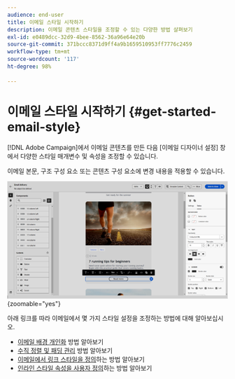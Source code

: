 ```yaml
---
audience: end-user
title: 이메일 스타일 시작하기
description: 이메일 콘텐츠 스타일을 조정할 수 있는 다양한 방법 살펴보기
exl-id: e0489dcc-32d9-4bee-8562-36a96e64e20b
source-git-commit: 371bccc8371d9ff4a9b1659510953ff7776c2459
workflow-type: tm+mt
source-wordcount: '117'
ht-degree: 98%

---
```


# 이메일 스타일 시작하기 {#get-started-email-style}

[!DNL Adobe Campaign]에서 이메일 콘텐츠를 만든 다음 [이메일 디자이너 설정] 창에서 다양한 스타일 매개변수 및 속성을 조정할 수 있습니다.

이메일 본문, 구조 구성 요소 또는 콘텐츠 구성 요소에 변경 내용을 적용할 수 있습니다.

![](assets/email_designer_content_components_settings.png){zoomable=&quot;yes&quot;}

아래 링크를 따라 이메일에서 몇 가지 스타일 설정을 조정하는 방법에 대해 알아보십시오.

* [이메일 배경 개인화](backgrounds.md) 방법 알아보기
* [수직 정렬 및 패딩 관리](alignment-and-padding.md) 방법 알아보기
* [이메일에서 링크 스타일을 정의](styling-links.md)하는 방법 알아보기
* [인라인 스타일 속성을 사용자 정의](inline-styling.md)하는 방법 알아보기
